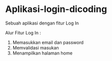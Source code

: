 # Aplikasi-login-dicoding
Sebuah aplikasi dengan fitur Log In

Alur Fitur Log In :
1. Memasukkan email dan password
2. Memvalidasi masukan
3. Menampilkan halaman home
